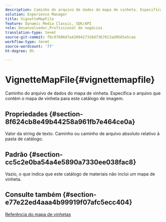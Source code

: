```yaml
---
description: Caminho do arquivo de dados do mapa de vinheta. Especifica o arquivo que contém o mapa de vinheta para este catálogo de imagem.
solution: Experience Manager
title: VignetteMapFile
feature: Dynamic Media Classic, SDK/API
role: Desenvolvedor,Profissional de negócios
translation-type: tm+mt
source-git-commit: f6c97606d7a4209427316d7367013ad9585a5cae
workflow-type: tm+mt
source-wordcount: '77'
ht-degree: 0%

---
```



# VignetteMapFile{#vignettemapfile}

Caminho do arquivo de dados do mapa de vinheta. Especifica o arquivo que contém o mapa de vinheta para este catálogo de imagem.

## Propriedades {#section-8f624cb8e49b44258a961fb7e464ce0a}

Valor da string de texto. Caminho ou caminho de arquivo absoluto relativo à pasta de catálogo.

## Padrão {#section-cc5c2e0ba54a4e5890a7330ee038fac8}

Vazio, o que indica que este catálogo de materiais não inclui um mapa de vinheta.

## Consulte também {#section-e77e22ed4aaa4b99919f07afc5ecc404}

[Referência do mapa de vinhetas](../../../../../ir-api/material-cat/image-rendering-api-ref/c-ir-material-catalog/c-ir-vignette-map-reference/c-ir-vignette-map-reference.md#concept-f9486269f2b04d4cb6750f3af7bf0eb7)
